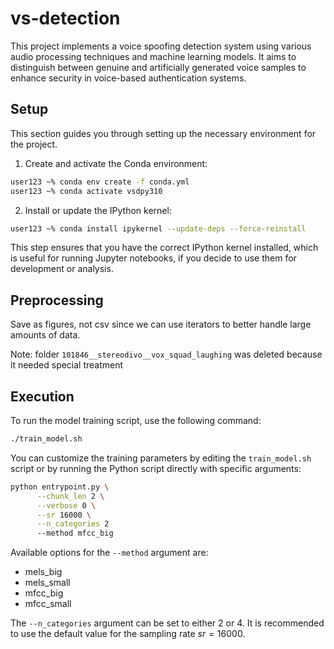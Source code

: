 # vs-detection

This project implements a voice spoofing detection system using various audio processing techniques and machine learning models. It aims to distinguish between genuine and artificially generated voice samples to enhance security in voice-based authentication systems.

## Setup

This section guides you through setting up the necessary environment for the project.

1. Create and activate the Conda environment:

```bash
user123 ~% conda env create -f conda.yml
user123 ~% conda activate vsdpy310
```

2. Install or update the IPython kernel:

```bash
user123 ~% conda install ipykernel --update-deps --force-reinstall
```

This step ensures that you have the correct IPython kernel installed, which is useful for running Jupyter notebooks, if you decide to use them for development or analysis.

## Preprocessing

Save as figures, not csv since we can use iterators to better handle large amounts of data.

Note: folder `101846__stereodivo__vox_squad_laughing` was deleted because it needed special treatment

## Execution

To run the model training script, use the following command:

```bash
./train_model.sh
```

You can customize the training parameters by editing the `train_model.sh` script or by running the Python script directly with specific arguments:

```bash
python entrypoint.py \
      --chunk_len 2 \
      --verbose 0 \
      --sr 16000 \
      --n_categories 2 
      --method mfcc_big
```

Available options for the `--method` argument are:
- mels_big
- mels_small
- mfcc_big
- mfcc_small

The `--n_categories` argument can be set to either $2$ or $4$.
It is recommended to use the default value for the sampling rate $sr=16000$. 